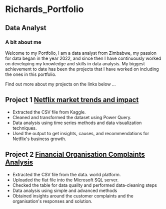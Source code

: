 # Richards_Portfolio

## Data Analyst

### A bit about me

Welcome to my Portfolio, 
I am a data analyst from Zimbabwe, my passion for  data began  in the year 2022, and since then I have continuously worked on  developing my knowledge and skills  in data analysis. My biggest achievement to date has been the projects that I have worked on including the ones in this portfolio.

Find out more about my projects on the links below ...

## Project 1 [Netflix market trends and impact](https://github.com/richardmukechiwa/Project-1-Excel-.git)

- Extracted the CSV file from Kaggle.
- Cleaned and transformed the dataset using Power Query.
- Data analysis using time series methods and data visualization techniques.
- Used the output to get insights, causes, and recommendations for Netflix's business growth.

## Project 2 [Financial Organisation Complaints Analysis](https://github.com/richardmukechiwa/SQL_Project.git)
- Extracted the CSV file from the data. world platform.
- Uploaded the flat file into the Microsoft SQL server.
- Checked the table for data quality and performed data-cleaning steps
- Data analysis using simple and advanced methods
- Obtained insights around the customer complaints and the organisation's responses and solution.

##
  

																			

